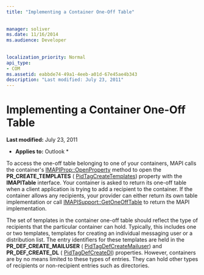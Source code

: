 ```yaml
---
title: "Implementing a Container One-Off Table"
 
 
manager: soliver
ms.date: 11/16/2014
ms.audience: Developer
 
 
localization_priority: Normal
api_type:
- COM
ms.assetid: eabbde74-49a1-4eeb-a01d-67e45ae4b343
description: "Last modified: July 23, 2011"
---
```


# Implementing a Container One-Off Table

 **Last modified:** July 23, 2011 
  
 * **Applies to:** Outlook * 
  
To access the one-off table belonging to one of your containers, MAPI calls the container's [IMAPIProp::OpenProperty](imapiprop-openproperty.md) method to open the **PR_CREATE_TEMPLATES** ( [PidTagCreateTemplates](pidtagcreatetemplates-canonical-property.md)) property with the **IMAPITable** interface. Your container is asked to return its one-off table when a client application is trying to add a recipient to the container. If the container allows any recipients, your provider can either return its own table implementation or call [IMAPISupport::GetOneOffTable](imapisupport-getoneofftable.md) to return the MAPI implementation. 
  
The set of templates in the container one-off table should reflect the type of recipients that the particular container can hold. Typically, this includes one or two templates, templates for creating an individual messaging user or a distribution list. The entry identifiers for these templates are held in the **PR_DEF_CREATE_MAILUSER** ( [PidTagDefCreateMailuser](pidtagdefcreatemailuser-canonical-property.md)) and **PR_DEF_CREATE_DL** ( [PidTagDefCreateDl](pidtagdefcreatedl-canonical-property.md)) properties. However, containers are by no means limited to these types of entries. They can hold other types of recipients or non-recipient entries such as directories. 
  


